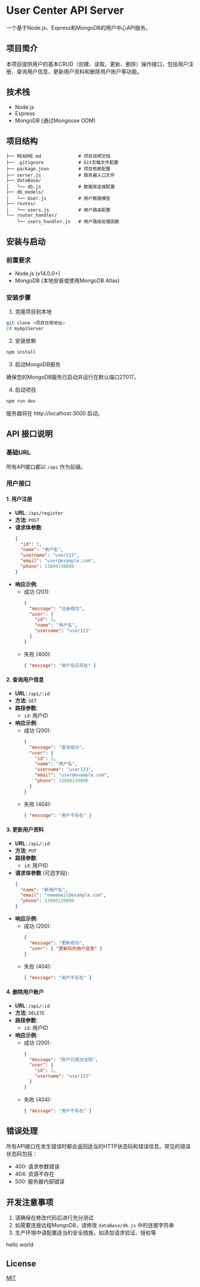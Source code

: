 # User Center API Server

一个基于Node.js、Express和MongoDB的用户中心API服务。

## 项目简介

本项目提供用户的基本CRUD（创建、读取、更新、删除）操作接口，包括用户注册、查询用户信息、更新用户资料和删除用户账户等功能。

## 技术栈

- Node.js
- Express
- MongoDB (通过Mongoose ODM)

## 项目结构

```
├── README.md              # 项目说明文档
├── .gitignore             # Git忽略文件配置
├── package.json           # 项目依赖配置
├── server.js              # 服务器入口文件
├── dataBase/
│   └── db.js              # 数据库连接配置
├── db_models/
│   └── User.js            # 用户数据模型
├── routes/
│   └── users.js           # 用户路由配置
└── router_handler/
    └── users_handler.js   # 用户路由处理函数
```

## 安装与启动

### 前置要求

- Node.js (v14.0.0+) 
- MongoDB (本地安装或使用MongoDB Atlas)

### 安装步骤

1. 克隆项目到本地

```bash
git clone <项目仓库地址>
cd myApiServer
```

2. 安装依赖

```bash
npm install
```

3. 启动MongoDB服务

确保您的MongoDB服务已启动并运行在默认端口27017。

4. 启动项目

```bash
npm run dev
```

服务器将在 http://localhost:3000 启动。

## API 接口说明

### 基础URL

所有API接口都以 `/api` 作为前缀。

### 用户接口

#### 1. 用户注册

- **URL**: `/api/register`
- **方法**: `POST`
- **请求体参数**:
  ```json
  {
    "id": 1,
    "name": "用户名",
    "username": "user123",
    "email": "user@example.com",
    "phone": 13800138000
  }
  ```
- **响应示例**:
  - 成功 (201):
    ```json
    {
      "message": "注册成功",
      "user": {
        "id": 1,
        "name": "用户名",
        "username": "user123"
      }
    }
    ```
  - 失败 (400):
    ```json
    { "message": "用户名已存在" }
    ```

#### 2. 查询用户信息

- **URL**: `/api/:id`
- **方法**: `GET`
- **路径参数**:
  - `id`: 用户ID
- **响应示例**:
  - 成功 (200):
    ```json
    {
      "message": "查询成功",
      "user": {
        "id": 1,
        "name": "用户名",
        "username": "user123",
        "email": "user@example.com",
        "phone": 13800138000
      }
    }
    ```
  - 失败 (404):
    ```json
    { "message": "用户不存在" }
    ```

#### 3. 更新用户资料

- **URL**: `/api/:id`
- **方法**: `PUT`
- **路径参数**:
  - `id`: 用户ID
- **请求体参数** (可选字段):
  ```json
  {
    "name": "新用户名",
    "email": "newemail@example.com",
    "phone": 13900139000
  }
  ```
- **响应示例**:
  - 成功 (200):
    ```json
    {
      "message": "更新成功",
      "user": { "更新后的用户信息" }
    }
    ```
  - 失败 (404):
    ```json
    { "message": "用户不存在" }
    ```

#### 4. 删除用户账户

- **URL**: `/api/:id`
- **方法**: `DELETE`
- **路径参数**:
  - `id`: 用户ID
- **响应示例**:
  - 成功 (200):
    ```json
    {
      "message": "账户已成功注销",
      "user": {
        "id": 1,
        "username": "user123"
      }
    }
    ```
  - 失败 (404):
    ```json
    { "message": "用户不存在" }
    ```

## 错误处理

所有API接口在发生错误时都会返回适当的HTTP状态码和错误信息。常见的错误状态码包括：
- 400: 请求参数错误
- 404: 资源不存在
- 500: 服务器内部错误

## 开发注意事项

1. 请确保在修改代码后进行充分测试
2. 如需要连接远程MongoDB，请修改 `dataBase/db.js` 中的连接字符串
3. 生产环境中请配置适当的安全措施，如添加请求验证、授权等

hello world

## License

[MIT](https://opensource.org/licenses/MIT)
